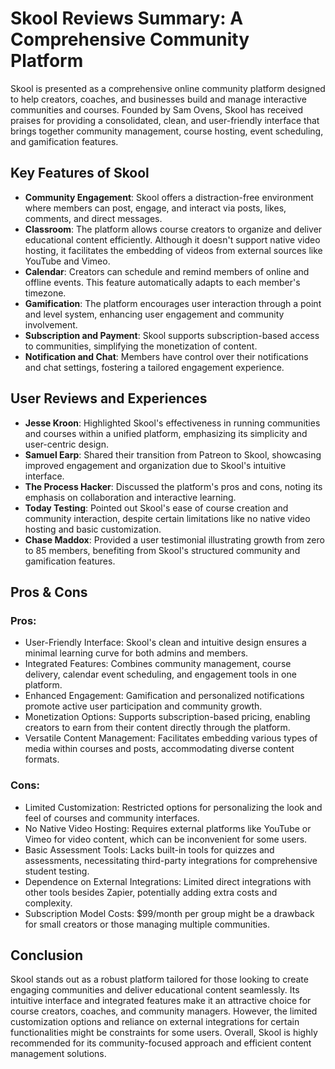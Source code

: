 # Skool Reviews Summary: A Comprehensive Community Platform

Skool is presented as a comprehensive online community platform designed to help creators, coaches, and businesses build and manage interactive communities and courses. Founded by Sam Ovens, Skool has received praises for providing a consolidated, clean, and user-friendly interface that brings together community management, course hosting, event scheduling, and gamification features.

## Key Features of Skool

- **Community Engagement**: Skool offers a distraction-free environment where members can post, engage, and interact via posts, likes, comments, and direct messages.
- **Classroom**: The platform allows course creators to organize and deliver educational content efficiently. Although it doesn't support native video hosting, it facilitates the embedding of videos from external sources like YouTube and Vimeo.
- **Calendar**: Creators can schedule and remind members of online and offline events. This feature automatically adapts to each member's timezone.
- **Gamification**: The platform encourages user interaction through a point and level system, enhancing user engagement and community involvement.
- **Subscription and Payment**: Skool supports subscription-based access to communities, simplifying the monetization of content.
- **Notification and Chat**: Members have control over their notifications and chat settings, fostering a tailored engagement experience.

## User Reviews and Experiences

- **Jesse Kroon**: Highlighted Skool's effectiveness in running communities and courses within a unified platform, emphasizing its simplicity and user-centric design.
- **Samuel Earp**: Shared their transition from Patreon to Skool, showcasing improved engagement and organization due to Skool's intuitive interface.
- **The Process Hacker**: Discussed the platform's pros and cons, noting its emphasis on collaboration and interactive learning.
- **Today Testing**: Pointed out Skool's ease of course creation and community interaction, despite certain limitations like no native video hosting and basic customization.
- **Chase Maddox**: Provided a user testimonial illustrating growth from zero to 85 members, benefiting from Skool's structured community and gamification features.

## Pros & Cons

### Pros:
- User-Friendly Interface: Skool's clean and intuitive design ensures a minimal learning curve for both admins and members.
- Integrated Features: Combines community management, course delivery, calendar event scheduling, and engagement tools in one platform.
- Enhanced Engagement: Gamification and personalized notifications promote active user participation and community growth.
- Monetization Options: Supports subscription-based pricing, enabling creators to earn from their content directly through the platform.
- Versatile Content Management: Facilitates embedding various types of media within courses and posts, accommodating diverse content formats.

### Cons:
- Limited Customization: Restricted options for personalizing the look and feel of courses and community interfaces.
- No Native Video Hosting: Requires external platforms like YouTube or Vimeo for video content, which can be inconvenient for some users.
- Basic Assessment Tools: Lacks built-in tools for quizzes and assessments, necessitating third-party integrations for comprehensive student testing.
- Dependence on External Integrations: Limited direct integrations with other tools besides Zapier, potentially adding extra costs and complexity.
- Subscription Model Costs: $99/month per group might be a drawback for small creators or those managing multiple communities.

## Conclusion

Skool stands out as a robust platform tailored for those looking to create engaging communities and deliver educational content seamlessly. Its intuitive interface and integrated features make it an attractive choice for course creators, coaches, and community managers. However, the limited customization options and reliance on external integrations for certain functionalities might be constraints for some users. Overall, Skool is highly recommended for its community-focused approach and efficient content management solutions.